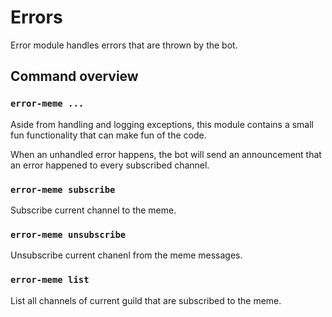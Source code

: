 # Errors

Error module handles errors that are thrown by the bot.

## Command overview

### `error-meme ...`

Aside from handling and logging exceptions, this module contains a small fun functionality that can make fun of the code.

When an unhandled error happens, the bot will send an announcement that an error happened to every subscribed channel.

### `error-meme subscribe`

Subscribe current channel to the meme.

### `error-meme unsubscribe`

Unsubscribe current chanenl from the meme messages.

### `error-meme list`

List all channels of current guild that are subscribed to the meme.
